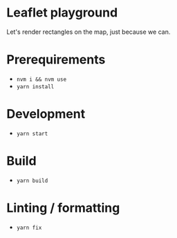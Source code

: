 # Leaflet playground
Let's render rectangles on the map, just because we can.

# Prerequirements
* `nvm i && nvm use`
* `yarn install`

# Development
* `yarn start`

# Build
* `yarn build`

# Linting / formatting
* `yarn fix`
